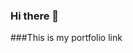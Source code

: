### Hi there 👋

###This is my portfolio link

<!--
**suhailmfos/suhailmfos** is a ✨ _special_ ✨ repository because its `README.md` (this file) appears on your GitHub profile.

Here are some ideas to get you started:

- 🔭 I’m currently working on ...Backend development part
- 🌱 I’m currently learning ... Spring boot with java 11
- 👯 I’m looking to collaborate on ... backend project
- 🤔 I’m looking for help with ...
- 💬 Ask me about ...
- 📫 How to reach me: ...
- 😄 Pronouns: ...
- ⚡ Fun fact: ...
-->
